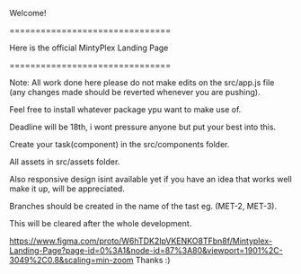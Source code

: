 Welcome!

===============================

Here is the official MintyPlex Landing Page 

===============================

Note:
All work done here please do not make edits on the src/app.js file (any changes made should be reverted whenever you are pushing).

Feel free to install whatever package ypu want to make use of.

Deadline will be 18th, i wont pressure anyone but put your best into this.

Create your task(component) in the src/components folder.

All assets in src/assets folder.

Also responsive design isint available yet if you have an idea that works well make it up, will be appreciated.

Branches should be created in the name of the tast eg. (MET-2, MET-3).

This will be cleared after the whole development.


https://www.figma.com/proto/W6hTDK2IpVKENKO8TFbn8f/Mintyplex-Landing-Page?page-id=0%3A1&node-id=87%3A80&viewport=1901%2C-3049%2C0.8&scaling=min-zoom
Thanks :) 

